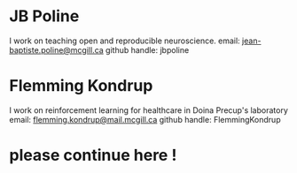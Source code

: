# JB Poline
I work on teaching open and reproducible neuroscience.
email: jean-baptiste.poline@mcgill.ca
github handle: jbpoline
# Flemming Kondrup
I work on reinforcement learning for healthcare in Doina Precup's laboratory
email: flemming.kondrup@mail.mcgill.ca
github handle: FlemmingKondrup
# please continue here !
